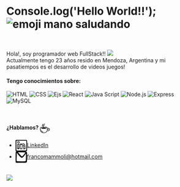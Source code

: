 
# Console.log('Hello World!!');  <img src="https://tenor.com/view/waving-hi-hello-emoji-wave-gif-11366012.gif" alt="emoji mano saludando" width="40px"/> 

<br>

Hola!, soy programador web FullStack!! <img src="https://tenor.com/view/cat-computer-typing-fast-gif-5368357.gif" width="50"> <br>
Actualmente tengo 23 años resido en Mendoza, Argentina y mi pasatiempos es el desarrollo de videos juegos!

#### Tengo conocimientos sobre:

 <p align="left">

 <img src="" alt="HTML" width="24px" height="24px"/>

 <img src="" alt="CSS" width="24px" height="24px"/>
 <img src="" alt="Ejs" width="24px" height="24px"/>

 <img src="" alt="React" width="24px" height="24px"/>

 <img src="" alt="Java Script" width="24px" height="24px"/>

 <img src="" alt="Node.js" width="24px" height="24px"/>

 <img src="" alt="Express" width="24px" height="24px"/>

<img src="" alt="MySQL" width="24px" height="24px"/>
  
</p>
<br>
                                                                                                                                          
#### ¿Hablamos? <img align="center" src="img/food_coffee-1.svg" alt="cafecito" height="25" width="25"/>
- <a href="https://www.linkedin.com/in/franco-mammoli-0a4455142/" target="blank"><img align="center" src="img/logo_linkedin.svg" alt="Franco Mammoli" height="30" width="30" />LinkedIn</a>
- <a href="francomammoli@hotmail.com" target="blank"><img align="center" src="img/logo_email_mail.svg" alt="correo personal" height="30" width="30" />francomammoli@hotmail.com</a>
<br>
                                                                                                                 
<img src="https://tenor.com/view/ice-age-sid-call-me-give-me-your-number-give-me-a-call-gif-16699821.gif" height="180" />


